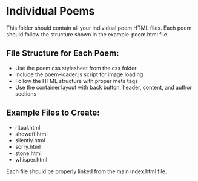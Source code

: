 # Individual Poems

This folder should contain all your individual poem HTML files. Each poem should follow the structure shown in the example-poem.html file.

## File Structure for Each Poem:
- Use the poem.css stylesheet from the css folder
- Include the poem-loader.js script for image loading
- Follow the HTML structure with proper meta tags
- Use the container layout with back button, header, content, and author sections

## Example Files to Create:
- ritual.html
- showoff.html  
- silently.html
- sorry.html
- stone.html
- whisper.html

Each file should be properly linked from the main index.html file.